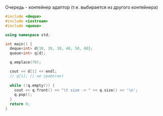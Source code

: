 Очередь - контейнер адаптор (т.е. выбирается из другого контейнера)
```cpp
#include <deque>
#include <iostream>
#include <queue>

using namespace std;

int main() {
  deque<int> d{10, 20, 30, 40, 50, 60};
  queue<int> q{d};

  q.emplace(70);

  cout << d[1] << endl;
  // q[1]; // не сработает
  
  while (!q.empty()) {
    cout << q.front() << "\t size -> " << q.size() << '\n';
    q.pop();
  }
  return 0;
}
```